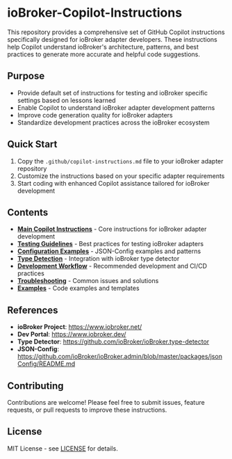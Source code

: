 # ioBroker-Copilot-Instructions

This repository provides a comprehensive set of GitHub Copilot instructions specifically designed for ioBroker adapter developers. These instructions help Copilot understand ioBroker's architecture, patterns, and best practices to generate more accurate and helpful code suggestions.

## Purpose

- Provide default set of instructions for testing and ioBroker specific settings based on lessons learned
- Enable Copilot to understand ioBroker adapter development patterns
- Improve code generation quality for ioBroker adapters
- Standardize development practices across the ioBroker ecosystem

## Quick Start

1. Copy the `.github/copilot-instructions.md` file to your ioBroker adapter repository
2. Customize the instructions based on your specific adapter requirements
3. Start coding with enhanced Copilot assistance tailored for ioBroker development

## Contents

- **[Main Copilot Instructions](.github/copilot-instructions.md)** - Core instructions for ioBroker adapter development
- **[Testing Guidelines](docs/testing-guidelines.md)** - Best practices for testing ioBroker adapters
- **[Configuration Examples](docs/json-config-examples.md)** - JSON-Config examples and patterns
- **[Type Detection](docs/type-detection.md)** - Integration with ioBroker type detector
- **[Development Workflow](docs/development-workflow.md)** - Recommended development and CI/CD practices
- **[Troubleshooting](docs/troubleshooting.md)** - Common issues and solutions
- **[Examples](examples/)** - Code examples and templates

## References

- **ioBroker Project**: https://www.iobroker.net/
- **Dev Portal**: https://www.iobroker.dev/
- **Type Detector**: https://github.com/ioBroker/ioBroker.type-detector
- **JSON-Config**: https://github.com/ioBroker/ioBroker.admin/blob/master/packages/jsonConfig/README.md

## Contributing

Contributions are welcome! Please feel free to submit issues, feature requests, or pull requests to improve these instructions.

## License

MIT License - see [LICENSE](LICENSE) for details.
